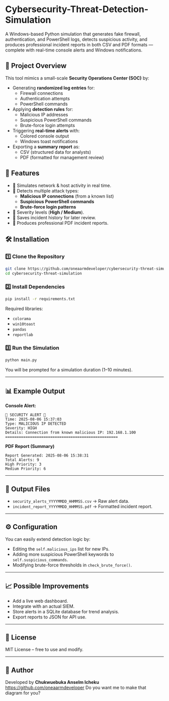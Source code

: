 # Cybersecurity-Threat-Detection-Simulation

A Windows-based Python simulation that generates fake firewall, authentication, and PowerShell logs, detects suspicious activity, and produces professional incident reports in both CSV and PDF formats — complete with real-time console alerts and Windows notifications.

## 📌 Project Overview
This tool mimics a small-scale **Security Operations Center (SOC)** by:
- Generating **randomized log entries** for:
  - Firewall connections
  - Authentication attempts
  - PowerShell commands
- Applying **detection rules** for:
  - Malicious IP addresses
  - Suspicious PowerShell commands
  - Brute-force login attempts
- Triggering **real-time alerts** with:
  - Colored console output
  - Windows toast notifications
- Exporting a **summary report** as:
  - CSV (structured data for analysts)
  - PDF (formatted for management review)

## 🚀 Features
- 🔹 Simulates network & host activity in real time.
- 🔹 Detects multiple attack types:
  - **Malicious IP connections** (from a known list)
  - **Suspicious PowerShell commands**
  - **Brute-force login patterns**
- 🔹 Severity levels (**High / Medium**).
- 🔹 Saves incident history for later review.
- 🔹 Produces professional PDF incident reports.

## 🛠 Installation

### 1️⃣ Clone the Repository
```bash
git clone https://github.com/oneaarmdeveloper/cybersecurity-threat-simulation.git
cd cybersecurity-threat-simulation
````

### 2️⃣ Install Dependencies

```bash
pip install -r requirements.txt
```

Required libraries:

* `colorama`
* `win10toast`
* `pandas`
* `reportlab`

### 3️⃣ Run the Simulation

```bash
python main.py
```

You will be prompted for a simulation duration (1–10 minutes).

---

## 📊 Example Output

**Console Alert:**

```
🚨 SECURITY ALERT 🚨
Time: 2025-08-06 15:37:03
Type: MALICIOUS IP DETECTED
Severity: HIGH
Details: Connection from known malicious IP: 192.168.1.100
==================================================
```

**PDF Report (Summary)**

```
Report Generated: 2025-08-06 15:38:31
Total Alerts: 9
High Priority: 3
Medium Priority: 6
```

---

## 📂 Output Files

* `security_alerts_YYYYMMDD_HHMMSS.csv` → Raw alert data.
* `incident_report_YYYYMMDD_HHMMSS.pdf` → Formatted incident report.

---

## ⚙ Configuration

You can easily extend detection logic by:

* Editing the `self.malicious_ips` list for new IPs.
* Adding more suspicious PowerShell keywords to `self.suspicious_commands`.
* Modifying brute-force thresholds in `check_brute_force()`.

---

## 📈 Possible Improvements

* Add a live web dashboard.
* Integrate with an actual SIEM.
* Store alerts in a SQLite database for trend analysis.
* Export reports to JSON for API use.

---

## 📜 License

MIT License – free to use and modify.

---

## 👤 Author

Developed by **Chukwuebuka Anselm Icheku**
https://github.com/oneaarmdeveloper
Do you want me to make that diagram for you?
```
